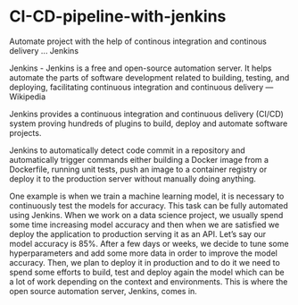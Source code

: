 # CI-CD-pipeline-with-jenkins
Automate project  with the help of  continous integration and continous delivery ... Jenkins


Jenkins -
Jenkins is a free and open-source automation server. It helps automate the parts of software development related to building, testing, and deploying, facilitating continuous integration and continuous delivery — Wikipedia

Jenkins provides a continuous integration and continuous delivery (CI/CD) system proving hundreds of plugins to build, deploy and automate software projects.

Jenkins to automatically detect code commit in a repository and automatically trigger commands either building a Docker image from a Dockerfile, running unit tests, push an image to a container registry or deploy it to the production server without manually doing anything.

One example is when we train a machine learning model, it is necessary to continuously test the models for accuracy. This task can be fully automated using Jenkins. When we work on a data science project, we usually spend some time increasing model accuracy and then when we are satisfied we deploy the application to production serving it as an API. Let’s say our model accuracy is 85%. After a few days or weeks, we decide to tune some hyperparameters and add some more data in order to improve the model accuracy. Then, we plan to deploy it in production and to do it we need to spend some efforts to build, test and deploy again the model which can be a lot of work depending on the context and environments. This is where the open source automation server, Jenkins, comes in.